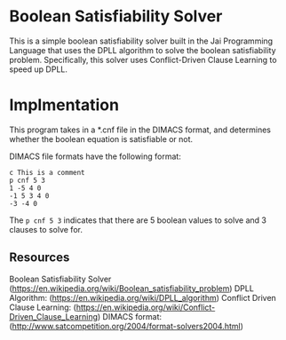 # Boolean Satisfiability Solver
This is a simple boolean satisfiability solver built in the Jai Programming Language that uses the DPLL algorithm to solve the boolean satisfiability problem. Specifically, this solver uses Conflict-Driven Clause Learning to speed up DPLL.

# Implmentation
This program takes in a *.cnf file in the DIMACS format, and determines whether the boolean equation is satisfiable or not.

DIMACS file formats have the following format:
```
c This is a comment
p cnf 5 3
1 -5 4 0
-1 5 3 4 0
-3 -4 0
```
The `p cnf 5 3` indicates that there are 5 boolean values to solve and 3 clauses to solve for.

## Resources
Boolean Satisfiability Solver (https://en.wikipedia.org/wiki/Boolean_satisfiability_problem)
DPLL Algorithm: (https://en.wikipedia.org/wiki/DPLL_algorithm)
Conflict Driven Clause Learning: (https://en.wikipedia.org/wiki/Conflict-Driven_Clause_Learning)
DIMACS format: (http://www.satcompetition.org/2004/format-solvers2004.html)
